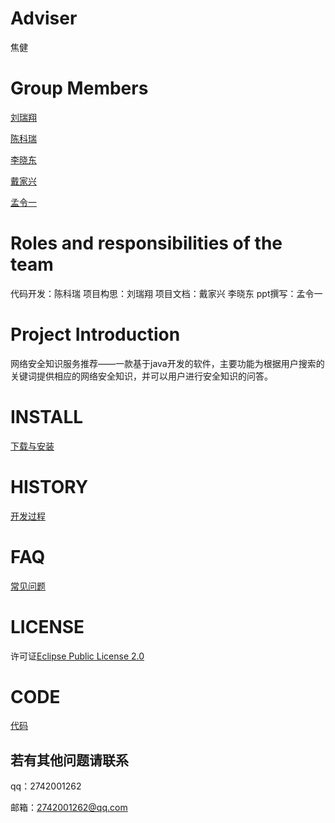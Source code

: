 # Adviser
焦健

# Group Members

[刘瑞翔](https://github.com/lrx-joker)

[陈科瑞](https://github.com/EricLink1)

[李晓东](https://github.com/kleinPerman) 

[戴家兴](https://github.com/AsunaYumeko)  

[孟令一](https://github.com/Mmly2)  

# Roles and responsibilities of the team
代码开发：陈科瑞
项目构思：刘瑞翔
项目文档：戴家兴 李晓东
ppt撰写：孟令一

# Project Introduction
网络安全知识服务推荐——一款基于java开发的软件，主要功能为根据用户搜索的关键词提供相应的网络安全知识，并可以用户进行安全知识的问答。

# INSTALL
[下载与安装](https://github.com/Bistu-OSSDT-2022/Future/blob/main/INSTALL.txt)

# HISTORY
[开发过程](https://github.com/Bistu-OSSDT-2022/Future/blob/main/HISTORY.txt)

# FAQ
[常见问题](https://github.com/Bistu-OSSDT-2022/Future/blob/main/FAQ.txt)

# LICENSE
许可证[Eclipse Public License 2.0](https://github.com/Bistu-OSSDT-2022/Future/blob/main/LICENSE)

# CODE
[代码](https://github.com/Bistu-OSSDT-2022/Future/blob/main/code%20.txt)

## 若有其他问题请联系
qq：2742001262

邮箱：2742001262@qq.com

